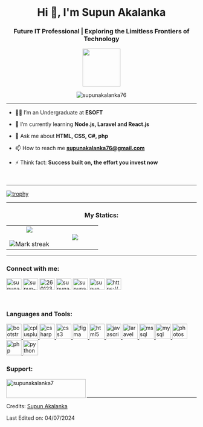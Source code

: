 <h1 align="center">Hi 👋, I'm Supun Akalanka</h1>
<h3 align="center">Future IT Professional | Exploring the Limitless Frontiers of Technology</h3>

<p align="center" ><img  src = "https://github.com/7oSkaaa/7oSkaaa/blob/main/Images/about_me.gif?raw=true" width = 100px height=100px></p>
<p align="center"> <img src="https://komarev.com/ghpvc/?username=supunakalanka76&label=Profile%20views&color=0e75b6&style=flat" alt="supunakalanka76" /> </p>

---

- 🧑‍🎓 I’m an Undergraduate at **ESOFT**

- 🌱 I’m currently learning **Node.js, Laravel and React.js**

- 💬 Ask me about **HTML, CSS, C#, php**

- 📫 How to reach me **supunakalanka76@gmail.com**

- ⚡ Think fact: **Success built on, the effort you invest now**
<br>

---

[![trophy](https://github-profile-trophy.vercel.app/?username=supunakalanka76)](https://github.com/supunakalanka76/github-profile-trophy)

---

<h3 align="center">My Statics:</h3>
<!--- stats & Trophy (start) -->
<p align="center">
<!--- stats & Trophy (start) -->
<p align="center">
  <!--- stats (start) -->
<table align="center">
<tr border="none">
<td width="50%" align="center">
  
  <img  align="center"  src="https://github-readme-stats.vercel.app/api?username=supunakalanka76&theme=dark&show_icons=true&count_private=true" />
  <br></br>
  <img  title="🔥 Get streak stats for your profile at git.io/streak-stats" alt="Mark streak" src="https://github-readme-streak-stats.herokuapp.com/?user=supunakalanka76&theme=dark&hide_border=false" /> 
</td>

<td width="50%" align="center">

  <img  align="center"  src="https://github-readme-stats.anuraghazra1.vercel.app/api/top-langs/?username=supunakalanka76&theme=dark&hide_border=false&no-bg=true&no-frame=true&langs_count=10"/>
  
  </td>
</tr>
</table>
<!--- stats (end) -->

---

<h3 align="left">Connect with me:</h3>
<p align="left">
<a href="https://twitter.com/supunakalanka76" target="blank"><img align="center" src="https://raw.githubusercontent.com/rahuldkjain/github-profile-readme-generator/master/src/images/icons/Social/twitter.svg" alt="supunakalanka76" height="30" width="40" /></a>
<a href="https://linkedin.com/in/supun-akalanka-420203294" target="blank"><img align="center" src="https://raw.githubusercontent.com/rahuldkjain/github-profile-readme-generator/master/src/images/icons/Social/linked-in-alt.svg" alt="supun-akalanka-420203294" height="30" width="40" /></a>
<a href="https://stackoverflow.com/users/26012393" target="blank"><img align="center" src="https://raw.githubusercontent.com/rahuldkjain/github-profile-readme-generator/master/src/images/icons/Social/stack-overflow.svg" alt="26012393" height="30" width="40" /></a>
<a href="https://kaggle.com/supunakalanka76" target="blank"><img align="center" src="https://raw.githubusercontent.com/rahuldkjain/github-profile-readme-generator/master/src/images/icons/Social/kaggle.svg" alt="supunakalanka76" height="30" width="40" /></a>
<a href="https://fb.com/supunakalanka76" target="blank"><img align="center" src="https://raw.githubusercontent.com/rahuldkjain/github-profile-readme-generator/master/src/images/icons/Social/facebook.svg" alt="supunakalanka76" height="30" width="40" /></a>
<a href="https://instagram.com/supun_akalanka7" target="blank"><img align="center" src="https://raw.githubusercontent.com/rahuldkjain/github-profile-readme-generator/master/src/images/icons/Social/instagram.svg" alt="supun_akalanka7" height="30" width="40" /></a>
<a href="https://discord.gg/https://discord.com/channels/@me" target="blank"><img align="center" src="https://raw.githubusercontent.com/rahuldkjain/github-profile-readme-generator/master/src/images/icons/Social/discord.svg" alt="https://discord.com/channels/@me" height="30" width="40" /></a>
</p>
<br>
<h3 align="left">Languages and Tools:</h3>
<p align="left"> <a href="https://getbootstrap.com" target="_blank" rel="noreferrer"> <img src="https://github.com/Scar1109/skill-icons/blob/main/icons/Bootstrap.svg" alt="bootstrap" width="40" height="40"/> </a> <a href="https://www.w3schools.com/cpp/" target="_blank" rel="noreferrer"> <img src="https://github.com/Scar1109/skill-icons/blob/main/icons/CPP.svg" alt="cplusplus" width="40" height="40"/> </a> <a href="https://www.w3schools.com/cs/" target="_blank" rel="noreferrer"> <img src="https://github.com/Scar1109/skill-icons/blob/main/icons/CS.svg" alt="csharp" width="40" height="40"/> </a> <a href="https://www.w3schools.com/css/" target="_blank" rel="noreferrer"> <img src="https://github.com/Scar1109/skill-icons/blob/main/icons/CSS.svg" alt="css3" width="40" height="40"/> </a> <a href="https://www.figma.com/" target="_blank" rel="noreferrer"> <img src="https://github.com/Scar1109/skill-icons/blob/main/icons/Figma-Dark.svg" alt="figma" width="40" height="40"/> </a> <a href="https://www.w3.org/html/" target="_blank" rel="noreferrer"> <img src="https://github.com/Scar1109/skill-icons/blob/main/icons/HTML.svg" alt="html5" width="40" height="40"/> </a> <a href="https://developer.mozilla.org/en-US/docs/Web/JavaScript" target="_blank" rel="noreferrer"> <img src="https://github.com/Scar1109/skill-icons/blob/main/icons/JavaScript.svg" alt="javascript" width="40" height="40"/> </a> <a href="https://laravel.com/" target="_blank" rel="noreferrer"> <img src="https://github.com/Scar1109/skill-icons/blob/main/icons/Laravel-Dark.svg" alt="laravel" width="40" height="40"/> </a> <a href="https://www.microsoft.com/en-us/sql-server" target="_blank" rel="noreferrer"> <img src="https://www.svgrepo.com/show/303229/microsoft-sql-server-logo.svg" alt="mssql" width="40" height="40"/> </a> <a href="https://www.mysql.com/" target="_blank" rel="noreferrer"> <img src="https://github.com/Scar1109/skill-icons/blob/main/icons/MySQL-Dark.svg" alt="mysql" width="40" height="40"/> </a> <a href="https://www.photoshop.com/en" target="_blank" rel="noreferrer"> <img src="https://github.com/Scar1109/skill-icons/blob/main/icons/Photoshop.svg" alt="photoshop" width="40" height="40"/> </a> <a href="https://www.php.net" target="_blank" rel="noreferrer"> <img src="https://github.com/Scar1109/skill-icons/blob/main/icons/PHP-Dark.svg" alt="php" width="40" height="40"/> </a> <a href="https://www.python.org" target="_blank" rel="noreferrer"> <img src="https://github.com/Scar1109/skill-icons/blob/main/icons/Python-Dark.svg" alt="python" width="40" height="40"/> </a> </p>

<h3 align="left">Support:</h3>
<p><a href="https://ko-fi.com/supunakalanka7"> <img align="left" src="https://cdn.ko-fi.com/cdn/kofi3.png?v=3" height="50" width="210" alt="supunakalanka7" /></a></p><br><br>

-----
Credits: [Supun Akalanka](https://github.com/supunakalanka76)

Last Edited on: 04/07/2024
